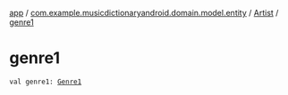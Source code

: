 [app](../../index.md) / [com.example.musicdictionaryandroid.domain.model.entity](../index.md) / [Artist](index.md) / [genre1](./genre1.md)

# genre1

`val genre1: `[`Genre1`](../../com.example.musicdictionaryandroid.domain.model.value/-genre1/index.md)